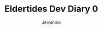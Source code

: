 ---
author: Jeromino
pubDatetime: 2024-10-09T07:45:00Z
title: Eldertides Dev Diary 0
slug: dev-diary-0
featured: true
draft: true
tags:
  - gaming
  - pc master race
  - hell is us

description:
  The begining of a long journey, would you join me?
---